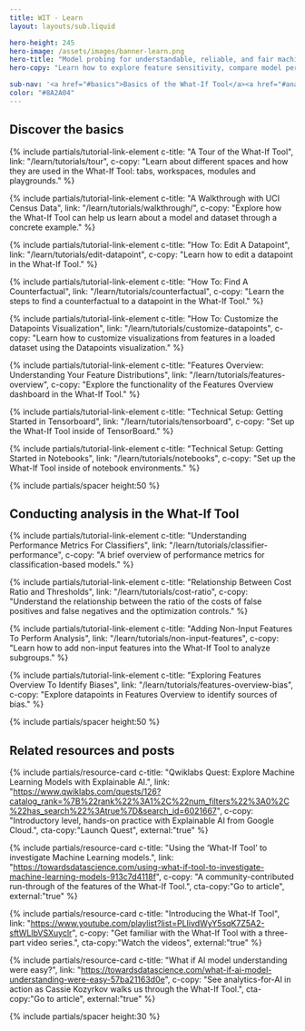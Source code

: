 ```yaml
---
title: WIT - Learn
layout: layouts/sub.liquid

hero-height: 245
hero-image: /assets/images/banner-learn.png
hero-title: "Model probing for understandable, reliable, and fair machine learning"
hero-copy: "Learn how to explore feature sensitivity, compare model performance, and stress-test hypotheticals. "

sub-nav: '<a href="#basics">Basics of the What-If Tool</a><a href="#analysis">Conducting analysis</a><a href="#resources">Related resources & posts</a>'
color: "#8A2A04"
---
```


<div class="mdl-cell--8-col mdl-cell--8-col-tablet mdl-cell--4-col-phone">

<a name="basics"></a>

## Discover the basics

{% include partials/tutorial-link-element c-title: "A Tour of the What-If Tool", link: "/learn/tutorials/tour",
c-copy: "Learn about different spaces and how they are used in the What-If Tool: tabs, workspaces, modules and playgrounds." %}

{% include partials/tutorial-link-element c-title: "A Walkthrough with UCI Census Data", link: "/learn/tutorials/walkthrough/",
c-copy: "Explore how the What-If Tool can help us learn about a model and dataset through a concrete example." %}

{% include partials/tutorial-link-element c-title: "How To: Edit A Datapoint", link: "/learn/tutorials/edit-datapoint",
c-copy: "Learn how to edit a datapoint in the What-If Tool." %}

{% include partials/tutorial-link-element c-title: "How To: Find A Counterfactual", link: "/learn/tutorials/counterfactual",
c-copy: "Learn the steps to find a counterfactual to a datapoint in the What-If Tool." %}

{% include partials/tutorial-link-element c-title: "How To: Customize the Datapoints Visualization", link: "/learn/tutorials/customize-datapoints",
c-copy: "Learn how to customize visualizations from features in a loaded dataset using the Datapoints visualization." %}

{% include partials/tutorial-link-element c-title: "Features Overview: Understanding Your Feature Distributions", link: "/learn/tutorials/features-overview",
c-copy: "Explore the functionality of the Features Overview dashboard in the What-If Tool." %}

{% include partials/tutorial-link-element c-title: "Technical Setup: Getting Started in Tensorboard", link: "/learn/tutorials/tensorboard",
c-copy: "Set up the What-If Tool inside of TensorBoard." %}

{% include partials/tutorial-link-element c-title: "Technical Setup: Getting Started in Notebooks", link: "/learn/tutorials/notebooks",
c-copy: "Set up the What-If Tool inside of notebook environments." %}

{% include partials/spacer height:50 %}

<a name="analysis"></a>

## Conducting analysis in the What-If Tool

{% include partials/tutorial-link-element c-title: "Understanding Performance Metrics For Classifiers", link: "/learn/tutorials/classifier-performance",
c-copy: "A brief overview of performance metrics for classification-based models." %}

{% include partials/tutorial-link-element c-title: "Relationship Between Cost Ratio and Thresholds", link: "/learn/tutorials/cost-ratio",
c-copy: "Understand the relationship between the ratio of the costs of false positives and false negatives and the optimization controls." %}

{% include partials/tutorial-link-element c-title: "Adding Non-Input Features To Perform Analysis", link: "/learn/tutorials/non-input-features",
c-copy: "Learn how to add non-input features into the What-If Tool to analyze subgroups." %}

{% include partials/tutorial-link-element c-title: "Exploring Features Overview To Identify Biases", link: "/learn/tutorials/features-overview-bias",
c-copy: "Explore datapoints in Features Overview to identify sources of bias." %}

{% include partials/spacer height:50 %}

<a name="resources"></a>

## Related resources and posts

  <div class="mdl-grid no-padding">

  {% include partials/resource-card c-title: "Qwiklabs Quest: Explore Machine Learning Models with Explainable AI.", link: "https://www.qwiklabs.com/quests/126?catalog_rank=%7B%22rank%22%3A1%2C%22num_filters%22%3A0%2C%22has_search%22%3Atrue%7D&search_id=6021667", c-copy: "Introductory level, hands-on practice with Explainable AI from Google Cloud.", cta-copy:"Launch Quest", external:"true" %}

  {% include partials/resource-card c-title: "Using the ‘What-If Tool’ to investigate Machine Learning models.", link: "https://towardsdatascience.com/using-what-if-tool-to-investigate-machine-learning-models-913c7d4118f", c-copy: "A community-contributed run-through of the features of the What-If Tool.", cta-copy:"Go to article", external:"true" %}

  {% include partials/resource-card c-title: "Introducing the What-If Tool", link: "https://www.youtube.com/playlist?list=PLIivdWyY5sqK7Z5A2-sftWLlbVSXuyclr", c-copy: "Get familiar with the What-If Tool with a three-part video series.", cta-copy:"Watch the videos", external:"true" %}

  {% include partials/resource-card c-title: "What if AI model understanding were easy?", link: "https://towardsdatascience.com/what-if-ai-model-understanding-were-easy-57ba21163d0e", c-copy: "See analytics-for-AI in action as Cassie Kozyrkov walks us through the What-If Tool.", cta-copy:"Go to article", external:"true" %}

  </div>

  {% include partials/spacer height:30 %}

</div>